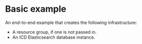 # Basic example

An end-to-end example that creates the following infrastructure:

- A resource group, if one is not passed in.
- An ICD Elasticsearch database instance.
